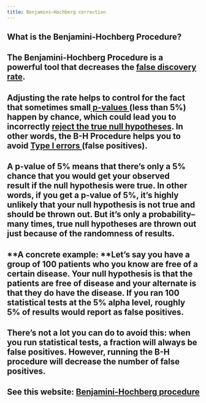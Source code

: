 ```yaml
---
title: Benjamini–Hochberg correction
---
```


## What is the Benjamini-Hochberg Procedure?

## The Benjamini-Hochberg Procedure is a powerful tool that decreases the [false discovery rate](https://www.statisticshowto.com/false-discovery-rate/).

## Adjusting the rate helps to control for the fact that sometimes small[ p-values ](https://www.statisticshowto.com/p-value/)(less than 5%) happen by chance, which could lead you to incorrectly [reject the true null hypotheses](https://www.statisticshowto.com/support-or-reject-null-hypothesis/). In other words, the B-H Procedure helps you to avoid [Type I errors ](https://www.statisticshowto.com/probability-and-statistics/statistics-definitions/type-i-error-type-ii-error-decision/)(false positives).

## A p-value of 5% means that there’s only a 5% chance that you would get your observed result __if__ the null hypothesis were true. In other words, if you get a p-value of 5%, it’s highly unlikely that your null hypothesis is not true and should be thrown out. But it’s only a probability–many times, true null hypotheses are thrown out just because of the randomness of results.

## **A concrete example: **Let’s say you have a group of 100 patients who you know are free of a certain disease. Your null hypothesis is that the patients are free of disease and your alternate is that they __do__ have the disease. If you ran 100 statistical tests at the 5% alpha level, **roughly 5% of results would report as false positives.**

## There’s not a lot you can do to avoid this: **when you run statistical tests, a fraction will always be false positives.** However, running the B-H procedure will decrease the number of false positives.

## 

## See this website: [**Benjamini-Hochberg procedure**](https://www.statisticshowto.com/benjamini-hochberg-procedure/)
